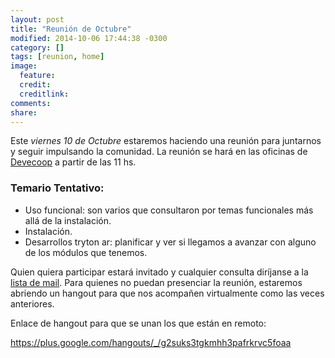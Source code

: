 ```yaml
---
layout: post
title: "Reunión de Octubre"
modified: 2014-10-06 17:44:38 -0300
category: []
tags: [reunion, home]
image:
  feature: 
  credit: 
  creditlink: 
comments: 
share: 
---
```


Este *viernes 10 de Octubre* estaremos haciendo una reunión para
juntarnos y seguir impulsando la comunidad. La reunión se hará en las
oficinas de [Devecoop](http://www.devecoop.com) a partir de las 11 hs.

### Temario Tentativo:
* Uso funcional: son varios que consultaron por temas funcionales más
  allá de la instalación.
* Instalación.
* Desarrollos tryton ar: planificar y ver si llegamos a avanzar con
  alguno de los módulos que tenemos.


Quien quiera participar estará invitado y cualquier consulta diríjanse
a la
[lista de mail](http://groups.google.com/forum/?hl=es#!forum/tryton-ar). Para
quienes no puedan presenciar la reunión, estaremos abriendo un hangout
para que nos acompañen virtualmente como las veces anteriores.

Enlace de hangout para que se unan los que están en remoto:

https://plus.google.com/hangouts/_/g2suks3tgkmhh3pafrkrvc5foaa


